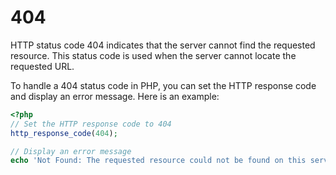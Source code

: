 # 404

HTTP status code 404 indicates that the server cannot find the requested resource. This status code is used when the server cannot locate the requested URL.

To handle a 404 status code in PHP, you can set the HTTP response code and display an error message. Here is an example:

```php
<?php
// Set the HTTP response code to 404
http_response_code(404);

// Display an error message
echo 'Not Found: The requested resource could not be found on this server.';
```

